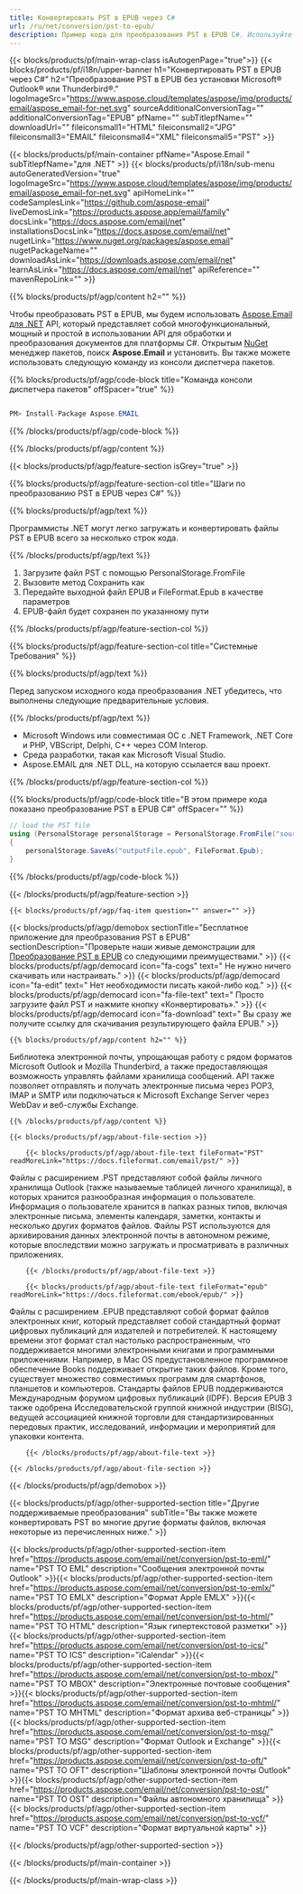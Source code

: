 ```yaml
---
title: Конвертировать PST в EPUB через C#
url: /ru/net/conversion/pst-to-epub/
description: Пример кода для преобразования PST в EPUB C#. Используйте пример кода API для пакетного преобразования файлов PST в EPUB в VB.NET, Asp.NET или любом приложении на основе .NET.
---
```


{{< blocks/products/pf/main-wrap-class isAutogenPage="true">}}
{{< blocks/products/pf/i18n/upper-banner h1="Конвертировать PST в EPUB через C#" h2="Преобразование PST в EPUB без установки Microsoft® Outlook® или Thunderbird®." logoImageSrc="https://www.aspose.cloud/templates/aspose/img/products/email/aspose_email-for-net.svg" sourceAdditionalConversionTag="" additionalConversionTag="EPUB" pfName="" subTitlepfName="" downloadUrl="" fileiconsmall1="HTML" fileiconsmall2="JPG" fileiconsmall3="EMAIL" fileiconsmall4="XML" fileiconsmall5="PST" >}}

{{< blocks/products/pf/main-container pfName="Aspose.Email " subTitlepfName="для .NET" >}}
{{< blocks/products/pf/i18n/sub-menu autoGeneratedVersion="true" logoImageSrc="https://www.aspose.cloud/templates/aspose/img/products/email/aspose_email-for-net.svg" apiHomeLink="" codeSamplesLink="https://github.com/aspose-email" liveDemosLink="https://products.aspose.app/email/family" docsLink="https://docs.aspose.com/email/net" installationsDocsLink="https://docs.aspose.com/email/net" nugetLink="https://www.nuget.org/packages/aspose.email" nugetPackageName="" downloadAsLink="https://downloads.aspose.com/email/net" learnAsLink="https://docs.aspose.com/email/net" apiReference="" mavenRepoLink="" >}}

{{% blocks/products/pf/agp/content h2="" %}}

Чтобы преобразовать PST в EPUB, мы будем использовать <a href="https://products.aspose.com/email/net">Aspose.Email для .NET</a> API, который представляет собой многофункциональный, мощный и простой в использовании API для обработки и преобразования документов для платформы C#. Открытым <a href="https://www.nuget.org/packages/aspose.email">NuGet</a> менеджер пакетов, поиск <b>Aspose.Email</b> и установить. Вы также можете использовать следующую команду из консоли диспетчера пакетов.

{{% blocks/products/pf/agp/code-block title="Команда консоли диспетчера пакетов" offSpacer="true" %}}

```cs

PM> Install-Package Aspose.EMAIL

```

{{% /blocks/products/pf/agp/code-block %}}

{{% /blocks/products/pf/agp/content %}}

{{< blocks/products/pf/agp/feature-section isGrey="true" >}}

{{% blocks/products/pf/agp/feature-section-col title="Шаги по преобразованию PST в EPUB через C#" %}}

{{% blocks/products/pf/agp/text %}}

 Программисты .NET могут легко загружать и конвертировать файлы PST в EPUB всего за несколько строк кода.

{{% /blocks/products/pf/agp/text %}}

1. Загрузите файл PST с помощью PersonalStorage.FromFile
1. Вызовите метод Сохранить как
1. Передайте выходной файл EPUB и FileFormat.Epub в качестве параметров
1. EPUB-файл будет сохранен по указанному пути


{{% /blocks/products/pf/agp/feature-section-col %}}

{{% blocks/products/pf/agp/feature-section-col title="Системные Требования" %}}

{{% blocks/products/pf/agp/text %}}

 Перед запуском исходного кода преобразования .NET убедитесь, что выполнены следующие предварительные условия.

{{% /blocks/products/pf/agp/text %}}

-  Microsoft Windows или совместимая ОС с .NET Framework, .NET Core и PHP, VBScript, Delphi, C++ через COM Interop.
-  Среда разработки, такая как Microsoft Visual Studio.
-  Aspose.EMAIL для .NET DLL, на которую ссылается ваш проект.

{{% /blocks/products/pf/agp/feature-section-col %}}

{{% blocks/products/pf/agp/code-block title="В этом примере кода показано преобразование PST в EPUB C#" offSpacer="" %}}

```cs
// load the PST file
using (PersonalStorage personalStorage = PersonalStorage.FromFile("sourceFile.pst"))
{
    personalStorage.SaveAs("outputFile.epub", FileFormat.Epub);
}

```

{{% /blocks/products/pf/agp/code-block %}}

{{< /blocks/products/pf/agp/feature-section >}}

    {{< blocks/products/pf/agp/faq-item question="" answer="" >}}


<!-- aboutfile Starts -->

{{< blocks/products/pf/agp/demobox sectionTitle="Бесплатное приложение для преобразования PST в EPUB" sectionDescription="Проверьте наши живые демонстрации для [Преобразование PST в EPUB](https://products.aspose.app/email/conversion/pst-to-epub) со следующими преимуществами." >}}
        {{< blocks/products/pf/agp/democard icon="fa-cogs" text=" Не нужно ничего скачивать или настраивать." >}}
        {{< blocks/products/pf/agp/democard icon="fa-edit" text=" Нет необходимости писать какой-либо код." >}}
        {{< blocks/products/pf/agp/democard icon="fa-file-text" text=" Просто загрузите файл PST и нажмите кнопку «Конвертировать»." >}}
        {{< blocks/products/pf/agp/democard icon="fa-download" text=" Вы сразу же получите ссылку для скачивания результирующего файла EPUB." >}}

    {{% blocks/products/pf/agp/content h2="" %}}

Библиотека электронной почты, упрощающая работу с рядом форматов Microsoft Outlook и Mozilla Thunderbird, а также предоставляющая возможность управлять файлами хранилища сообщений. API также позволяет отправлять и получать электронные письма через POP3, IMAP и SMTP или подключаться к Microsoft Exchange Server через WebDav и веб-службы Exchange.



    {{% /blocks/products/pf/agp/content %}}

    {{< blocks/products/pf/agp/about-file-section >}}

        {{< blocks/products/pf/agp/about-file-text fileFormat="PST" readMoreLink="https://docs.fileformat.com/email/pst/" >}}
Файлы с расширением .PST представляют собой файлы личного хранилища Outlook (также называемые таблицей личного хранилища), в которых хранится разнообразная информация о пользователе. Информация о пользователе хранится в папках разных типов, включая электронные письма, элементы календаря, заметки, контакты и несколько других форматов файлов. Файлы PST используются для архивирования данных электронной почты в автономном режиме, которые впоследствии можно загружать и просматривать в различных приложениях.

        {{< /blocks/products/pf/agp/about-file-text >}}

        {{< blocks/products/pf/agp/about-file-text fileFormat="epub" readMoreLink="https://docs.fileformat.com/ebook/epub/" >}}
Файлы с расширением .EPUB представляют собой формат файлов электронных книг, который представляет собой стандартный формат цифровых публикаций для издателей и потребителей. К настоящему времени этот формат стал настолько распространенным, что поддерживается многими электронными книгами и программными приложениями. Например, в Mac OS предустановленное программное обеспечение Books поддерживает открытие таких файлов. Кроме того, существует множество совместимых программ для смартфонов, планшетов и компьютеров. Стандарты файлов EPUB поддерживаются Международным форумом цифровых публикаций (IDPF). Версия EPUB 3 также одобрена Исследовательской группой книжной индустрии (BISG), ведущей ассоциацией книжной торговли для стандартизированных передовых практик, исследований, информации и мероприятий для упаковки контента.

        {{< /blocks/products/pf/agp/about-file-text >}}

    {{< /blocks/products/pf/agp/about-file-section >}}

{{< /blocks/products/pf/agp/demobox >}}

<!-- aboutfile Ends -->

{{< blocks/products/pf/agp/other-supported-section title="Другие поддерживаемые преобразования" subTitle="Вы также можете конвертировать PST во многие другие форматы файлов, включая некоторые из перечисленных ниже." >}}

{{< blocks/products/pf/agp/other-supported-section-item href="https://products.aspose.com/email/net/conversion/pst-to-eml/" name="PST TO EML" description="Сообщения электронной почты Outlook" >}}{{< blocks/products/pf/agp/other-supported-section-item href="https://products.aspose.com/email/net/conversion/pst-to-emlx/" name="PST TO EMLX" description="Формат Apple EMLX" >}}{{< blocks/products/pf/agp/other-supported-section-item href="https://products.aspose.com/email/net/conversion/pst-to-html/" name="PST TO HTML" description="Язык гипертекстовой разметки" >}}{{< blocks/products/pf/agp/other-supported-section-item href="https://products.aspose.com/email/net/conversion/pst-to-ics/" name="PST TO ICS" description="iCalendar" >}}{{< blocks/products/pf/agp/other-supported-section-item href="https://products.aspose.com/email/net/conversion/pst-to-mbox/" name="PST TO MBOX" description="Электронные почтовые сообщения" >}}{{< blocks/products/pf/agp/other-supported-section-item href="https://products.aspose.com/email/net/conversion/pst-to-mhtml/" name="PST TO MHTML" description="Формат архива веб-страницы" >}}{{< blocks/products/pf/agp/other-supported-section-item href="https://products.aspose.com/email/net/conversion/pst-to-msg/" name="PST TO MSG" description="Формат Outlook и Exchange" >}}{{< blocks/products/pf/agp/other-supported-section-item href="https://products.aspose.com/email/net/conversion/pst-to-oft/" name="PST TO OFT" description="Шаблоны электронной почты Outlook" >}}{{< blocks/products/pf/agp/other-supported-section-item href="https://products.aspose.com/email/net/conversion/pst-to-ost/" name="PST TO OST" description="Файлы автономного хранилища" >}}{{< blocks/products/pf/agp/other-supported-section-item href="https://products.aspose.com/email/net/conversion/pst-to-vcf/" name="PST TO VCF" description="Формат виртуальной карты" >}}

{{< /blocks/products/pf/agp/other-supported-section >}}

{{< /blocks/products/pf/main-container >}}
   
{{< /blocks/products/pf/main-wrap-class >}}